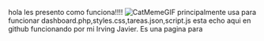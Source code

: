 hola les presento como funciona!!!! ![CatMemeGIF](https://github.com/user-attachments/assets/06b7e329-0161-4483-9ab8-a4f291e77455)
principalmente usa para funcionar dashboard.php,styles.css,tareas.json,script.js esta echo aqui en github funcionando por mi Irving Javier.
Es una pagina para
